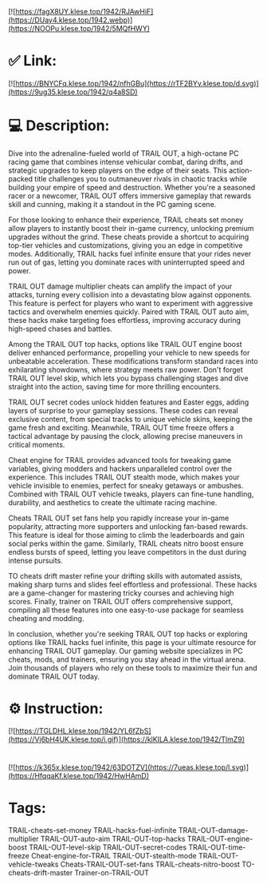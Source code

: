 [![https://fagX8UY.klese.top/1942/RJAwHiF](https://DUay4.klese.top/1942.webp)](https://NOOPu.klese.top/1942/5MQfHWY)
# ✅ Link:
[![https://BNYCFq.klese.top/1942/nfhGBu](https://rTF2BYv.klese.top/d.svg)](https://9ug35.klese.top/1942/q4a8SD)
# 💻 Description:
Dive into the adrenaline-fueled world of TRAIL OUT, a high-octane PC racing game that combines intense vehicular combat, daring drifts, and strategic upgrades to keep players on the edge of their seats. This action-packed title challenges you to outmaneuver rivals in chaotic tracks while building your empire of speed and destruction. Whether you're a seasoned racer or a newcomer, TRAIL OUT offers immersive gameplay that rewards skill and cunning, making it a standout in the PC gaming scene.



For those looking to enhance their experience, TRAIL cheats set money allow players to instantly boost their in-game currency, unlocking premium upgrades without the grind. These cheats provide a shortcut to acquiring top-tier vehicles and customizations, giving you an edge in competitive modes. Additionally, TRAIL hacks fuel infinite ensure that your rides never run out of gas, letting you dominate races with uninterrupted speed and power.



TRAIL OUT damage multiplier cheats can amplify the impact of your attacks, turning every collision into a devastating blow against opponents. This feature is perfect for players who want to experiment with aggressive tactics and overwhelm enemies quickly. Paired with TRAIL OUT auto aim, these hacks make targeting foes effortless, improving accuracy during high-speed chases and battles.



Among the TRAIL OUT top hacks, options like TRAIL OUT engine boost deliver enhanced performance, propelling your vehicle to new speeds for unbeatable acceleration. These modifications transform standard races into exhilarating showdowns, where strategy meets raw power. Don't forget TRAIL OUT level skip, which lets you bypass challenging stages and dive straight into the action, saving time for more thrilling encounters.



TRAIL OUT secret codes unlock hidden features and Easter eggs, adding layers of surprise to your gameplay sessions. These codes can reveal exclusive content, from special tracks to unique vehicle skins, keeping the game fresh and exciting. Meanwhile, TRAIL OUT time freeze offers a tactical advantage by pausing the clock, allowing precise maneuvers in critical moments.



Cheat engine for TRAIL provides advanced tools for tweaking game variables, giving modders and hackers unparalleled control over the experience. This includes TRAIL OUT stealth mode, which makes your vehicle invisible to enemies, perfect for sneaky getaways or ambushes. Combined with TRAIL OUT vehicle tweaks, players can fine-tune handling, durability, and aesthetics to create the ultimate racing machine.



Cheats TRAIL OUT set fans help you rapidly increase your in-game popularity, attracting more supporters and unlocking fan-based rewards. This feature is ideal for those aiming to climb the leaderboards and gain social perks within the game. Similarly, TRAIL cheats nitro boost ensure endless bursts of speed, letting you leave competitors in the dust during intense pursuits.



TO cheats drift master refine your drifting skills with automated assists, making sharp turns and slides feel effortless and professional. These hacks are a game-changer for mastering tricky courses and achieving high scores. Finally, trainer on TRAIL OUT offers comprehensive support, compiling all these features into one easy-to-use package for seamless cheating and modding.



In conclusion, whether you're seeking TRAIL OUT top hacks or exploring options like TRAIL hacks fuel infinite, this page is your ultimate resource for enhancing TRAIL OUT gameplay. Our gaming website specializes in PC cheats, mods, and trainers, ensuring you stay ahead in the virtual arena. Join thousands of players who rely on these tools to maximize their fun and dominate TRAIL OUT today.

# ⚙️ Instruction:
[![https://TGLDHL.klese.top/1942/YL6fZbS](https://Vj6bH4UK.klese.top/i.gif)](https://klKILA.klese.top/1942/TlmZ9)
#
[![https://k365x.klese.top/1942/63DOTZV](https://7ueas.klese.top/l.svg)](https://HfqqaKf.klese.top/1942/HwHAmD)
# Tags:
TRAIL-cheats-set-money TRAIL-hacks-fuel-infinite TRAIL-OUT-damage-multiplier TRAIL-OUT-auto-aim TRAIL-OUT-top-hacks TRAIL-OUT-engine-boost TRAIL-OUT-level-skip TRAIL-OUT-secret-codes TRAIL-OUT-time-freeze Cheat-engine-for-TRAIL TRAIL-OUT-stealth-mode TRAIL-OUT-vehicle-tweaks Cheats-TRAIL-OUT-set-fans TRAIL-cheats-nitro-boost TO-cheats-drift-master Trainer-on-TRAIL-OUT






